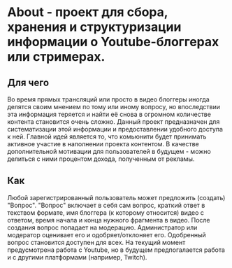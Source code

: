 # About - проект для сбора, хранения и структуризации информации о Youtube-блоггерах или стримерах. 

## Для чего
Во время прямых трансляций или просто в видео блоггеры иногда делятся своим мнением по тому или иному вопросу, но впоследствии эта информация теряется и найти её снова в огромном количестве контента становится очень сложно. Данный проект предназначен для систематизации этой информации и предоставлении удобного доступа к ней. Главной идей является то, что комьюнити будет принимать активное участие в наполнении проекта контентом. В качестве дополнительной мотивации для пользователей в будущем - можно делиться с ними процентом дохода, полученным от рекламы. 

## Как
Любой зарегистрированный пользователь может предложить (создать) "Вопрос". "Вопрос" включает в себя сам вопрос, краткий ответ в текством формате, имя блоггера (к которому относится) видео с ответом, время начала и конца нужного фрагмента в видео. После создания вопрос попадает на модерацию. Администратор или модератор оценивает его и одобряет/отклоняет его. Одобренный вопрос становится доступен для всех. На текущий момент предусмотрена работа с Youtube, но в будущем предпогалается работа и с другими платформами (например, Twitch).
